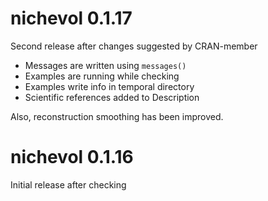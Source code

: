 # nichevol 0.1.17
Second release after changes suggested by CRAN-member

* Messages are written using `messages()`
* Examples are running while checking
* Examples write info in temporal directory
* Scientific references added to Description

Also, reconstruction smoothing has been improved. 

# nichevol 0.1.16
Initial release after checking
